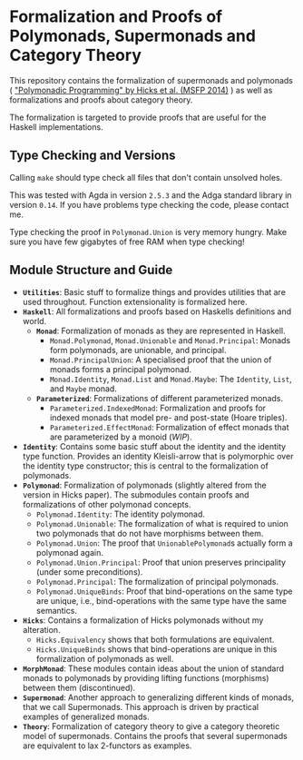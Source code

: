  
# Formalization and Proofs of Polymonads, Supermonads and Category Theory

This repository contains the formalization of supermonads and polymonads ( ["Polymonadic Programming" by Hicks et al. (MSFP 2014)](http://www.cs.bham.ac.uk/~pbl/msfp2014/polymonad.pdf) )
as well as formalizations and proofs about category theory.

The formalization is targeted to provide proofs that are useful for
the Haskell implementations.

## Type Checking and Versions

Calling `make` should type check all files that don't contain 
unsolved holes.

This was tested with Agda in version `2.5.3` and the Adga standard library 
in version `0.14`. If you have problems type checking the code, please contact
me.

Type checking the proof in `Polymonad.Union` is very memory hungry. Make sure you have 
few gigabytes of free RAM when type checking!

## Module Structure and Guide

* **`Utilities`**:
  Basic stuff to formalize things and provides utilities that
  are used throughout. Function extensionality is formalized here.
* **`Haskell`**:
  All formalizations and proofs based on Haskells definitions and world.
  * **`Monad`**:
    Formalization of monads as they are represented in Haskell.
    * `Monad.Polymonad`, `Monad.Unionable` and `Monad.Principal`:
      Monads form polymonads, are unionable, and principal.
    * `Monad.PrincipalUnion`:
      A specialised proof that the union of monads forms a principal polymonad.
    * `Monad.Identity`, `Monad.List` and `Monad.Maybe`:
      The `Identity`, `List`, and `Maybe` monad.
  * **`Parameterized`**:
    Formalizations of different parameterized monads.
    * `Parameterized.IndexedMonad`: 
      Formalization and proofs for indexed monads that model pre- and post-state (Hoare triples).
    * `Parameterized.EffectMonad`:
      Formalization of effect monads that are parameterized by a monoid (*WIP*).
* **`Identity`**:
  Contains some basic stuff about the identity and the identity type function.
  Provides an identity Kleisli-arrow that is polymorphic over the identity type
  constructor; this is central to the formalization of polymonads.
* **`Polymonad`**:
  Formalization of polymonads (slightly altered from the version in Hicks paper).
  The submodules contain proofs and formalizations of other polymonad concepts.
  * `Polymonad.Identity`: 
    The identity polymonad.
  * `Polymonad.Unionable`: 
    The formalization of what is required to 
    union two polymonads that do not have morphisms between them.
  * `Polymonad.Union`: 
    The proof that `UnionablePolymonad`s actually form a polymonad again.
  * `Polymonad.Union.Principal`: 
    Proof that union preserves principality (under some preconditions).
  * `Polymonad.Principal`: 
    The formalization of principal polymonads.
  * `Polymonad.UniqueBinds`: 
    Proof that bind-operations on the same type 
    are unique, i.e., bind-operations with the same type have the same semantics.
* **`Hicks`**:
  Contains a formalization of Hicks polymonads without 
  my alteration. 
  * `Hicks.Equivalency` shows that both formulations are equivalent.
  * `Hicks.UniqueBinds` shows that bind-operations are unique in this formalization of polymonads as well.
* **`MorphMonad`**: 
  These modules contain ideas about the union of standard monads to polymonads by providing lifting
  functions (morphisms) between them (discontinued).
* **`Supermonad`**:
  Another approach to generalizing different kinds of monads, that we call Supermonads. 
  This approach is driven by practical examples of generalized monads.
* **`Theory`**:
  Formalization of category theory to give a category theoretic model of supermonads.
  Contains the proofs that several supermonads are equivalent to lax 2-functors as examples.
